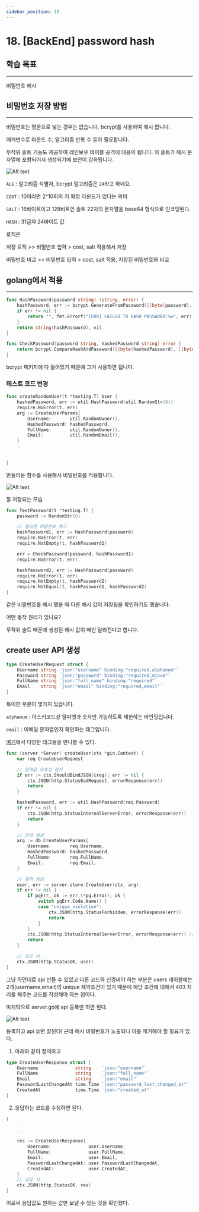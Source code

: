 ```yaml
---
sidebar_position: 18
---
```


# 18. [BackEnd] password hash

## 학습 목표
---

비밀번호 해시

## 비밀번호 저장 방법
---

비밀번호는 평문으로 넣는 경우는 없습니다. bcrypt를 사용하여 해시 합니다.

매개변수로 라운드 수, 알고리즘 반복 수 등이 필요합니다.

무작위 솔트 기능도 제공하여 레인보우 테이블 공격에 대응이 됩니다. 이 솔트가 해시 문자열에 포함되어서 생성되기에 보안이 강화됩니다.



![Alt text](./img/18/image1.png)

`ALG` : 알고리즘 식별자, bcrypt 알고리즘은 `2A`라고 하네요.

`COST` : 10이라면 2^10회의 키 확장 라운드가 있다는 의미

`SALT` : 16바이트이고 128비트인 솔트 22자의 문자열을 base64 형식으로 인코딩된다.

`HASH` : 31글자 24바이트 값



로직은 

저장 로직 >> 비밀번호 입력 > cost, salt 적용해서 저장

비밀번호 비교 >> 비밀번호 입력 > cost, salt 적용, 저장된 비밀번호와 비교

## golang에서 적용
---

```go
func HashPassword(password string) (string, error) {
	hashPassword, err := bcrypt.GenerateFromPassword([]byte(password), bcrypt.DefaultCost)
	if err != nil {
		return "", fmt.Errorf("[ERR] FAILED TO HASH PASSWORD:%w", err)
	}
	return string(hashPassword), nil
}

func CheckPassword(password string, hashedPassword string) error {
	return bcrypt.CompareHashAndPassword([]byte(hashedPassword), []byte(password))
}
```

bcrypt 패키지에 다 들어있기 때문에 그거 사용하면 됩니다.

### 테스트 코드 변경

```go
func createRandomUser(t *testing.T) User {
	hashedPassword, err := util.HashPassword(util.RandomStr(6))
	require.NoError(t, err)
	arg := CreateUserParams{
		Username:       util.RandomOwner(),
		HashedPassword: hashedPassword,
		FullName:       util.RandomOwner(),
		Email:          util.RandomEmail(),
	}
	.
	.
	.
}
```

만들어둔 함수를 사용해서 비밀번호를 적용합니다.

![Alt text](./img/18/image2.png)

잘 저장되는 모습


```go
func TestPassword(t *testing.T) {
	password := RandomStr(6)

	// 올바른 비밀번호 체크
	hashPassword1, err := HashPassword(password)
	require.NoError(t, err)
	require.NotEmpty(t, hashPassword1)

	err = CheckPassword(password, hashPassword1)
	require.NoError(t, err)

	hashPassword2, err := HashPassword(password)
	require.NoError(t, err)
	require.NotEmpty(t, hashPassword2)
	require.NotEqual(t, hashPassword1, hashPassword2)
}
```

같은 비밀번호를 해시 했을 때 다른 해시 값이 저장됨을 확인하기도 했습니다.

어떤 동작 원리가 있나요?

무작위 솔트 때문에 생성된 해시 값이 매번 달라진다고 합니다.

## create user API 생성

```go
type CreateUserRequest struct {
	Username string `json:"username" binding:"required,alphanum"`
	Password string `json:"password" binding:"required,min=6"`
	FullName string `json:"full_name" binding:"required"`
	Email    string `json:"email" binding:"required,email"`
}
```

특이한 부분이 몇가지 있습니다.

`alphanum` : 아스키코드상 알파벳과 숫자만 가능하도록 제한하는 바인딩입니다.

`email` : 이메일 문자열인지 확인하는 태그입니다.

[여기](https://github.com/go-playground/validator)에서 다양한 태그들을 만나볼 수 있다.


```go
func (server *Server) createUser(ctx *gin.Context) {
	var req CreateUserRequest

	// 입력값 유효성 검사
	if err := ctx.ShouldBindJSON(&req); err != nil {
		ctx.JSON(http.StatusBadRequest, errorResponse(err))
		return
	}

	hashedPassword, err := util.HashPassword(req.Password)
	if err != nil {
		ctx.JSON(http.StatusInternalServerError, errorResponse(err))
		return
	}

	// 인자 생성
	arg := db.CreateUserParams{
		Username:       req.Username,
		HashedPassword: hashedPassword,
		FullName:       req.FullName,
		Email:          req.Email,
	}

	// 유저 생성
	user, err := server.store.CreateUser(ctx, arg)
	if err != nil {
		if pqErr, ok := err.(*pq.Error); ok {
			switch pqErr.Code.Name() {
			case "unique_violation":
				ctx.JSON(http.StatusForbidden, errorResponse(err))
				return
			}
		}
		ctx.JSON(http.StatusInternalServerError, errorResponse(err)) // 서버 에러
		return
	}

	// 성공 시
	ctx.JSON(http.StatusOK, user)
}
```

그냥 하던대로 api 만들 수 있었고 다른 코드와 신경써야 하는 부분은 users 테이블에는 2개(username,email)의 unique 제약조건이 있기 때문에 해당 조건에 대해서 403 처리를 해주는 코드를 작성해야 하는 점이다.

마지막으로 server.go에 api 등록만 하면 된다.

![Alt text](./img/18/image3.png)

등록하고 api 쏘면 잘된다! 근데 해시 비밀번호가 노출되니 이를 제거해야 할 필요가 있다.

1. 아래와 같이 정의하고

```go
type CreateUserResponse struct {
	Username              string    `json:"username"`
	FullName              string    `json:"full_name"`
	Email                 string    `json:"email"`
	PasswordLastChangedAt time.Time `json:"password_last_changed_at"`
	CreatedAt             time.Time `json:"created_at"`
}
```

2. 응답하는 코드를 수정하면 된다.


```go
{
	.
	.
	.
	res := CreateUserResponse{
		Username:              user.Username,
		FullName:              user.FullName,
		Email:                 user.Email,
		PasswordLastChangedAt: user.PasswordLastChangedAt,
		CreatedAt:             user.CreatedAt,
	}
	// 성공 시
	ctx.JSON(http.StatusOK, res)
}
```

이로써 응답값도 원하는 값만 보낼 수 있는 것을 확인했다.